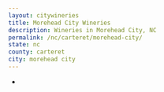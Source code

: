 ```yaml
---
layout: citywineries
title: Morehead City Wineries
description: Wineries in Morehead City, NC
permalink: /nc/carteret/morehead-city/
state: nc
county: carteret
city: morehead city
---
```

-
